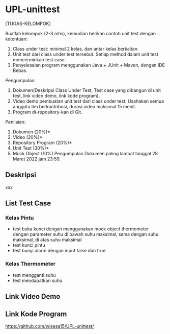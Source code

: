 # UPL-unittest

[TUGAS-KELOMPOK]

Buatlah kelompok (2-3 mhs), kemudian berikan contoh unit test dengan ketentuan:
1. Class under test: minimal 2 kelas, dan antar kelas berkaitan.
2. Unit test dari class under test tersebut. Setiap method dalam unit test mencerminkan test case.
3. Penyelesaian program menggunakan Java + JUnit + Maven, dengan IDE Bebas.

Pengumpulan:
1. Dokumen(Deskripsi Class Under Test, Test case yang dibangun di unit test, link video demo, link kode program).
2. Video demo pembuatan unit test dari class under test. Usahakan semua anggota tim berkontribusi, durasi video maksimal 15 menit.
3. Program di-repository-kan di Git.

Penilaian:
1. Dokumen (20%)*
2. Video (20%)*
3. Repository Program (20%)*
4. Unit Test (30%)*
5. Mock Object (10%)
Pengumpulan Dokumen paling lambat tanggal 28 Maret 2022 jam 23:59.

## Deskripsi
xxx

## List Test Case
### Kelas Pintu
- test buka kunci dengan menggunakan mock object thermometer dengan parameter suhu di bawah suhu maksimal, sama dengan suhu maksimal, di atas suhu maksimal
- test kunci pintu
- test bunyi alarm dengan input false dan true
### Kelas Thermometer
- test mengganti suhu
- test mendapatkan suhu

## Link Video Demo

## Link Kode Program
https://github.com/wisesa15/UPL-unittest/
